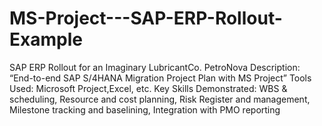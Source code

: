 # MS-Project---SAP-ERP-Rollout-Example
SAP ERP Rollout for an Imaginary LubricantCo. PetroNova
Description: “End-to-end SAP S/4HANA Migration Project Plan with MS Project”
Tools Used: Microsoft Project,Excel, etc.
Key Skills Demonstrated: WBS & scheduling, Resource and cost planning, Risk Register and management, Milestone tracking and baselining, Integration with PMO reporting
